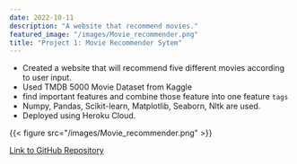 ```yaml
---
date: 2022-10-11
description: "A website that recommend movies."
featured_image: "/images/Movie_recommender.png"
title: "Project 1: Movie Recommender Sytem"
---
```


* Created a website that will recommend five different movies according to user input.
* Used TMDB 5000 Movie Dataset from Kaggle
* find important features and combine those feature into one feature `tags`
* Numpy, Pandas, Scikit-learn, Matplotlib, Seaborn, Nltk are used.
* Deployed using Heroku Cloud.


{{< figure src="/images/Movie_recommender.png" >}}

[Link to GitHub Repository](https://github.com/gajender990/Movie_Prediction.git)
